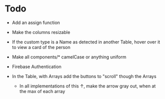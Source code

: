 # Todo

- Add an assign function
- Make the columns resizable

- If the custom type is a Name as detected in another Table, hover over it to view a card of the person


- Make all components/* camelCase or anything uniform



- Firebase Authentication

- In the Table, with Arrays add the buttons to "scroll" though the Arrays
    - In all implementations of this ↑, make the arrow gray out, when at the max of each array